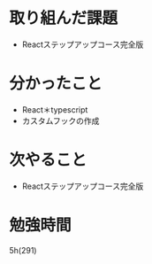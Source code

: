 # 取り組んだ課題

- Reactステップアップコース完全版

# 分かったこと

- React＊typescript
- カスタムフックの作成

# 次やること

- Reactステップアップコース完全版

# 勉強時間
5h(291)